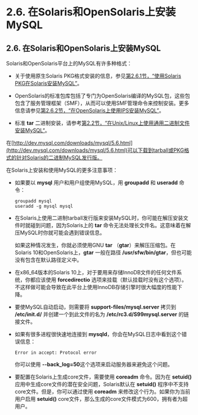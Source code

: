# 2.6. 在Solaris和OpenSolaris上安装MySQL

## 2.6. 在Solaris和OpenSolaris上安装MySQL

Solaris和OpenSolaris平台上的MySQL有许多种格式：

* 关于使用原生Solaris PKG格式安装的信息，参见[第2.6.1节，“使用Solaris PKG在Solaris安装MySQL”](./2.06.01_Installing_MySQL_on_Solaris_Using_a_Solaris_PKG.md)。

* OpenSolaris的标准包库包括了专门为OpenSolaris编译的MySQL包，这些包包含了服务管理框架（SMF），从而可以使用SMF管理命令来控制安装。更多信息请参见[第2.6.2节，“在OpenSolaris上使用IPS安装MySQL”](./2.06.02_Installing_MySQL_on_OpenSolaris_Using_IPS.md)。

* 标准 **tar** 二进制安装，请参考[第2.2节，“在Unix/Linux上使用通用二进制文件安装MySQL“]()。

在[http://dev.mysql.com/downloads/mysql/5.6.html](http://dev.mysql.com/downloads/mysql/5.6.html)可以下载到tarball或PKG格式的针对Solaris的二进制MySQL发行版。

在Solaris上安装和使用MySQL的更多注意事项：

* 如果要以 **mysql** 用户和用户组使用MySQL，用 **groupadd** 和 **useradd** 命令：

    ```
    groupadd mysql
    useradd -g mysql mysql
    ```

* 在Solaris上使用二进制tarball发行版来安装MySQL时，你可能在解压安装文件时就碰到问题，因为Solaris上的 **tar** 命令无法处理长文件名。这意味着在解压MySQL时你就可能会遇到错误信息。

    如果这种情况发生，你就必须使用GNU **tar** （**gtar**）来解压压缩包。在Solaris 10和OpenSolaris上，**gtar** 一般在路径 **/usr/sfw/bin/gtar**，但也可能没有包含在默认路径定义中。

* 在x86_64版本的Solaris 10上，对于要用来存储InnoDB文件的任何文件系统，你都应该使用 **forcedirectio** 选项来挂载（默认挂载时没有这个选项）。不这样做可能会导致在此平台上使用InnoDB存储引擎时很大幅度的性能下降。

* 要使MySQL自动启动，则需要将 **support-files/mysql.server** 拷贝到 **/etc/init.d/** 并创建一个到此文件的名为 **/etc/rc3.d/S99mysql.server** 的链接文件。

* 如果有很多进程很快速地连接到 **mysqld**，你会在MySQL日志中看到这个错误信息：

    ```
    Error in accept: Protocol error
    ```

    你可以使用 **--back_log=50**这个选项来启动服务器来避免这个问题。

* 要配置在Solaris上生成core文件，需要使用 **coreadm** 命令。因为在 **setuid()** 应用中生成core文件的潜在安全问题，Solaris默认在 **setuid()** 程序中不支持core文件。但是，你可以通过使用 **coreadm** 来修改这个行为。如果你为当前用户启用 **setuid()** core文件，那么生成的core文件模式为600，拥有者为超用户。